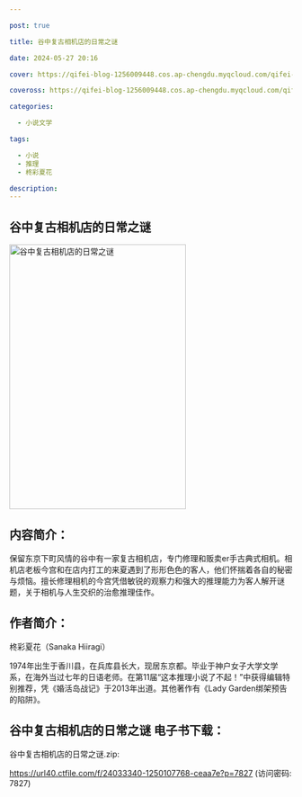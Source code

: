 ```yaml
---

post: true

title: 谷中复古相机店的日常之谜

date: 2024-05-27 20:16

cover: https://qifei-blog-1256009448.cos.ap-chengdu.myqcloud.com/qifei-blog/6618c37468eb935713157705.jpg

coveross: https://qifei-blog-1256009448.cos.ap-chengdu.myqcloud.com/qifei-blog/6618c37468eb935713157705.jpg

categories:

  - 小说文学

tags:

  - 小说
  - 推理
  - 柊彩夏花

description:
---
```


## 谷中复古相机店的日常之谜
<img alt="谷中复古相机店的日常之谜 " class="aligncenter loading" data-was-processed="true" decoding="async" fetchpriority="high" height="471" src="https://qifei-blog-1256009448.cos.ap-chengdu.myqcloud.com/qifei-blog/6618c37468eb935713157705.jpg " style="cursor: zoom-in;" width="314"/>

## 内容简介：

保留东京下町风情的谷中有一家复古相机店，专门修理和贩卖er手古典式相机。相机店老板今宫和在店内打工的来夏遇到了形形色色的客人，他们怀揣着各自的秘密与烦恼。擅长修理相机的今宫凭借敏锐的观察力和强大的推理能力为客人解开谜题，关于相机与人生交织的治愈推理佳作。

## 作者简介：

柊彩夏花（Sanaka Hiiragi）

1974年出生于香川县，在兵库县长大，现居东京都。毕业于神户女子大学文学系，在海外当过七年的日语老师。在第11届“这本推理小说了不起！”中获得编辑特别推荐，凭《婚活岛战记》于2013年出道。其他著作有《Lady Garden绑架预告的陷阱》。

## 谷中复古相机店的日常之谜 电子书下载：
谷中复古相机店的日常之谜.zip: 

https://url40.ctfile.com/f/24033340-1250107768-ceaa7e?p=7827 (访问密码: 7827)
